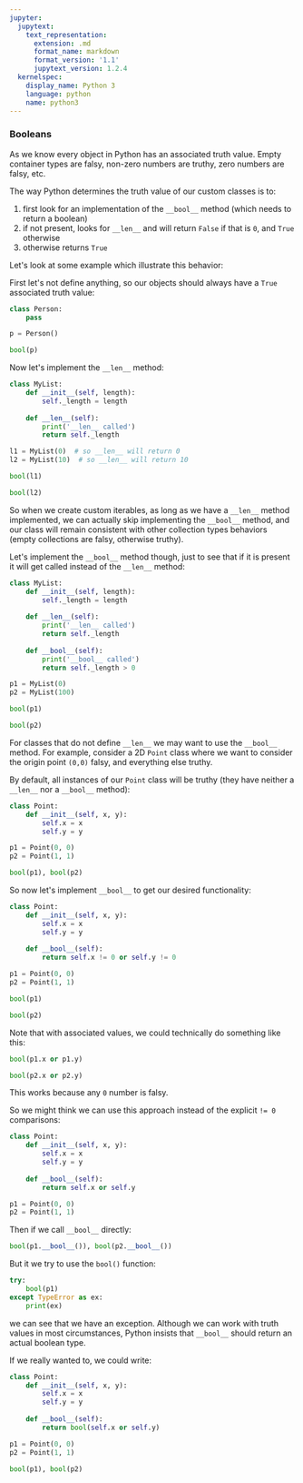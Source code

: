 ```yaml
---
jupyter:
  jupytext:
    text_representation:
      extension: .md
      format_name: markdown
      format_version: '1.1'
      jupytext_version: 1.2.4
  kernelspec:
    display_name: Python 3
    language: python
    name: python3
---
```


### Booleans


As we know every object in Python has an associated truth value. Empty container types are falsy, non-zero numbers are truthy, zero numbers are falsy, etc.


The way Python determines the truth value of our custom classes is to:
1. first look for an implementation of the `__bool__` method (which needs to return a boolean)
2. if not present, looks for `__len__` and will return `False` if that is `0`, and `True` otherwise
3. otherwise returns `True`


Let's look at some example which illustrate this behavior:


First let's not define anything, so our objects should always have a `True` associated truth value:

```python
class Person:
    pass
```

```python
p = Person()
```

```python
bool(p)
```

Now let's implement the `__len__` method:

```python
class MyList:
    def __init__(self, length):
        self._length = length
        
    def __len__(self):
        print('__len__ called')
        return self._length
```

```python
l1 = MyList(0)  # so __len__ will return 0
l2 = MyList(10)  # so __len__ will return 10
```

```python
bool(l1)
```

```python
bool(l2)
```

So when we create custom iterables, as long as we have a `__len__` method implemented, we can actually skip implementing the `__bool__` method, and our class will remain consistent with other collection types behaviors (empty collections are falsy, otherwise truthy).


Let's implement the `__bool__` method though, just to see that if it is present it will get called instead of the `__len__` method:

```python
class MyList:
    def __init__(self, length):
        self._length = length
        
    def __len__(self):
        print('__len__ called')
        return self._length
    
    def __bool__(self):
        print('__bool__ called')
        return self._length > 0
```

```python
p1 = MyList(0)
p2 = MyList(100)
```

```python
bool(p1)
```

```python
bool(p2)
```

For classes that do not define `__len__` we may want to use the `__bool__` method. For example, consider a 2D `Point` class where we want to consider the origin point `(0,0)` falsy, and everything else truthy.

By default, all instances of our `Point` class will be truthy (they have neither a `__len__` nor a `__bool__` method):

```python
class Point:
    def __init__(self, x, y):
        self.x = x
        self.y = y
```

```python
p1 = Point(0, 0)
p2 = Point(1, 1)
```

```python
bool(p1), bool(p2)
```

So now let's implement `__bool__` to get our desired functionality:

```python
class Point:
    def __init__(self, x, y):
        self.x = x
        self.y = y
        
    def __bool__(self):
        return self.x != 0 or self.y != 0
```

```python
p1 = Point(0, 0)
p2 = Point(1, 1)
```

```python
bool(p1)
```

```python
bool(p2)
```

Note that with associated values, we could technically do something like this:

```python
bool(p1.x or p1.y)
```

```python
bool(p2.x or p2.y)
```

This works because any `0` number is falsy.

So we might think we can use this approach instead of the explicit `!= 0` comparisons:

```python
class Point:
    def __init__(self, x, y):
        self.x = x
        self.y = y
        
    def __bool__(self):
        return self.x or self.y
```

```python
p1 = Point(0, 0)
p2 = Point(1, 1)
```

Then if we call `__bool__` directly:

```python
bool(p1.__bool__()), bool(p2.__bool__())
```

But it we try to use the `bool()` function:

```python
try:
    bool(p1)
except TypeError as ex:
    print(ex)
```

we can see that we have an exception. Although we can work with truth values in most circumstances, Python insists that `__bool__` should return an actual boolean type.


If we really wanted to, we could write:

```python
class Point:
    def __init__(self, x, y):
        self.x = x
        self.y = y
        
    def __bool__(self):
        return bool(self.x or self.y)
```

```python
p1 = Point(0, 0)
p2 = Point(1, 1)
```

```python
bool(p1), bool(p2)
```

```python

```
